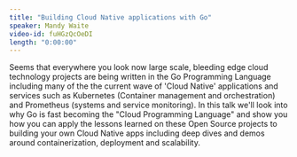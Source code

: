 ```yaml
---
title: "Building Cloud Native applications with Go"
speaker: Mandy Waite
video-id: fuHGzQcOeDI
length: "0:00:00"
---
```

Seems that everywhere you look now large scale, bleeding edge cloud technology projects are being written in the Go Programming Language including many of the the current wave of 'Cloud Native' applications and services such as Kubernetes (Container management and orchestration) and Prometheus (systems and service monitoring). In this talk we'll look into why Go is fast becoming the "Cloud Programming Language" and show you how you can apply the lessons learned on these Open Source projects to building your own Cloud Native apps including deep dives and demos around containerization, deployment and scalability.